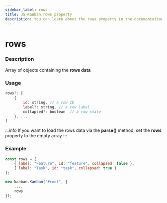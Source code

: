 ```yaml
---
sidebar_label: rows
title: JS Kanban rows property
description: You can learn about the rows property in the documentation of the JavaScript Kanban library. Browse developer guides and API reference, try out code examples and live demos.
---
```


# rows

### Description

Array of objects containing the **rows data**

### Usage

```jsx
rows?: [
	{
		id: string, // a row ID
		label?: string, // a row label
		collapsed?: boolean  // a row state
	}, ...
]
```
:::info
If you want to load the rows data via the **parse()** method, set the **rows** property to the empty array
:::

### Example

```jsx {8}
const rows = [
	{ label: "Feature", id: "feature", collapsed: false },
	{ label: "Task", id: "task", collapsed: true }
];

new kanban.Kanban("#root", {
	...,
	rows
});
```
